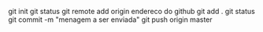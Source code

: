 git init
git status
git remote add origin endereco do github
git add .
git status
git commit -m "menagem a ser enviada"
git push origin master